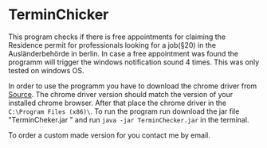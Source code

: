 # TerminChicker
This program checks if there is free appointments for claiming the Residence permit for professionals looking for a job(§20) in the Ausländerbehörde in berlin.
In case a free appointment was found the programm will trigger the windows notification sound 4 times.
This was only tested on windows OS.

In order to use the programm you have to download the chrome driver from [Source](https://chromedriver.chromium.org/downloads). The chrome driver version should match the version of your installed chrome browser. After that place the chrome driver in the ```C:\Program Files (x86)\```.
To run the program run download the jar file "TerminCheker.jar " and run ``` java -jar TerminChecker.jar ``` in the terminal.

To order a custom made version for you contact me by email.
